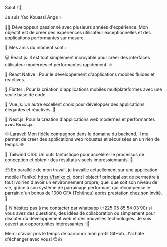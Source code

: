 Salut ! 👋

Je suis Yao Kouassi Ange ✨

👨‍💻 Développeur passionné avec plusieurs années d'expérience. Mon objectif est de créer des expériences utilisateur exceptionnelles et des applications performantes sur mesure.

🚀 Mes amis du moment sont :

💻 React.js: Il est tout simplement incroyable pour créer des interfaces utilisateur modernes et performantes rapidement. ⚛️

📱 React Native : Pour le développement d'applications mobiles fluides et réactives.

📱 Flutter : Pour la création d'applications mobiles multiplateformes avec une seule base de code.

🌟 Vue.js: Un autre excellent choix pour développer des applications élégantes et réactives. 🖖

🚀 Next.js: Pour la création d'applications web modernes et performantes avec React.js.

⚙️ Laravel: Mon fidèle compagnon dans le domaine du backend. Il me permet de créer des applications web robustes et sécurisées en un rien de temps. 🌐

💨 Tailwind CSS: Un outil fantastique pour accélérer le processus de conception et obtenir des résultats visuels impressionnants. 🎨

📦 En parallèle de mon travail, je travaille actuellement sur une application mobile (Faniko) https://faniko.ci, dont l'objectif principal est de permettre à tout Ivoirien d'avoir un environnement propre, quel que soit son niveau de vie, grâce à son système de parrainage performant qui récompense le parrain d'un bonus de 1000 CFA (Tchênou) après prestation chez son invité. 💼

💬 N'hésitez pas à me contacter par whatsapp (+225 05 85 54 03 90) si vous avez des questions, des idées de collaboration ou simplement pour discuter du développement web et des nouvelles technologies. Je suis ouvert aux opportunités intéressantes ! 📧

Merci d'avoir pris le temps de parcourir mon profil GitHub. J'ai hâte d'échanger avec vous! 😊👍
